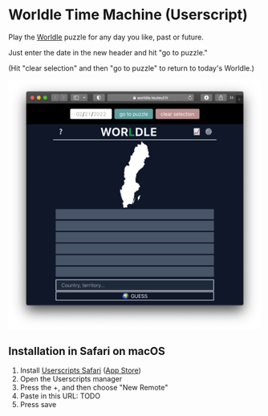 # Worldle Time Machine (Userscript)

Play the [Worldle](https://worldle.teuteuf.fr) puzzle for any day you like, past or future.

Just enter the date in the new header and hit "go to puzzle."

(Hit "clear selection" and then "go to puzzle" to return to today's Worldle.)

![Screenshot showing the time machine interface](worldle-time-machine-screenshot.png)

## Installation in Safari on macOS

1. Install [Userscripts Safari](https://github.com/quoid/userscripts) ([App Store](https://apps.apple.com/us/app/userscripts/id1463298887))
2. Open the Userscripts manager
3. Press the +, and then choose "New Remote"
4. Paste in this URL: TODO
5. Press save

